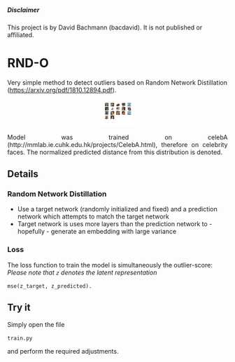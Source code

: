 ##### Disclaimer
This project is by David Bachmann (bacdavid). It is not published or affiliated.

# RND-O

Very simple method to detect outliers based on Random Network Distillation (https://arxiv.org/pdf/1810.12894.pdf). 

<div align="center">
<img src="img/distances.jpg" width="80"/>
<p align="justify">Model was trained on celebA (http://mmlab.ie.cuhk.edu.hk/projects/CelebA.html), therefore on celebrity faces. The normalized predicted distance from this distribution is denoted. </p>
</div>

## Details

### Random Network Distillation

- Use a target network (randomly initialized and fixed) and a prediction network which attempts to match the target network
- Target network is uses more layers than the prediction network to - hopefully - generate an embedding with large variance

### Loss

The loss function to train the model is simultaneously the outlier-score:
*Please note that `z` denotes the latent representation*
```
mse(z_target, z_predicted).
```

## Try it

Simply open the file 
```
train.py
```
and perform the required adjustments.
